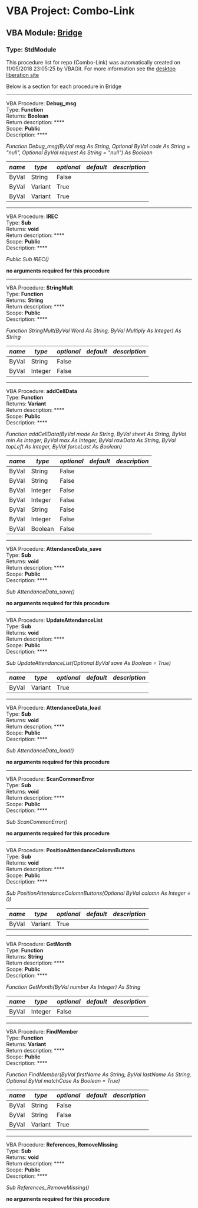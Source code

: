 # VBA Project: **Combo-Link**
## VBA Module: **[Bridge](/scripts/Bridge.vba "source is here")**
### Type: StdModule  

This procedure list for repo (Combo-Link) was automatically created on 11/05/2018 23:05:25 by VBAGit.
For more information see the [desktop liberation site](http://ramblings.mcpher.com/Home/excelquirks/drivesdk/gettinggithubready "desktop liberation")

Below is a section for each procedure in Bridge

---
VBA Procedure: **Debug_msg**  
Type: **Function**  
Returns: **Boolean**  
Return description: ****  
Scope: **Public**  
Description: ****  

*Function Debug_msg(ByVal msg As String, Optional ByVal code As String = "null", Optional ByVal request As String = "null") As Boolean*  

*name*|*type*|*optional*|*default*|*description*
---|---|---|---|---
ByVal|String|False||
ByVal|Variant|True||
ByVal|Variant|True||


---
VBA Procedure: **IREC**  
Type: **Sub**  
Returns: **void**  
Return description: ****  
Scope: **Public**  
Description: ****  

*Public Sub IREC()*  

**no arguments required for this procedure**


---
VBA Procedure: **StringMult**  
Type: **Function**  
Returns: **String**  
Return description: ****  
Scope: **Public**  
Description: ****  

*Function StringMult(ByVal Word As String, ByVal Multiply As Integer) As String*  

*name*|*type*|*optional*|*default*|*description*
---|---|---|---|---
ByVal|String|False||
ByVal|Integer|False||


---
VBA Procedure: **addCellData**  
Type: **Function**  
Returns: **Variant**  
Return description: ****  
Scope: **Public**  
Description: ****  

*Function addCellData(ByVal mode As String, ByVal sheet As String, ByVal min As Integer, ByVal max As Integer, ByVal rawData As String, ByVal topLeft As Integer, ByVal forceLast As Boolean)*  

*name*|*type*|*optional*|*default*|*description*
---|---|---|---|---
ByVal|String|False||
ByVal|String|False||
ByVal|Integer|False||
ByVal|Integer|False||
ByVal|String|False||
ByVal|Integer|False||
ByVal|Boolean|False||


---
VBA Procedure: **AttendanceData_save**  
Type: **Sub**  
Returns: **void**  
Return description: ****  
Scope: **Public**  
Description: ****  

*Sub AttendanceData_save()*  

**no arguments required for this procedure**


---
VBA Procedure: **UpdateAttendanceList**  
Type: **Sub**  
Returns: **void**  
Return description: ****  
Scope: **Public**  
Description: ****  

*Sub UpdateAttendanceList(Optional ByVal save As Boolean = True)*  

*name*|*type*|*optional*|*default*|*description*
---|---|---|---|---
ByVal|Variant|True||


---
VBA Procedure: **AttendanceData_load**  
Type: **Sub**  
Returns: **void**  
Return description: ****  
Scope: **Public**  
Description: ****  

*Sub AttendanceData_load()*  

**no arguments required for this procedure**


---
VBA Procedure: **ScanCommonError**  
Type: **Sub**  
Returns: **void**  
Return description: ****  
Scope: **Public**  
Description: ****  

*Sub ScanCommonError()*  

**no arguments required for this procedure**


---
VBA Procedure: **PositionAttendanceColomnButtons**  
Type: **Sub**  
Returns: **void**  
Return description: ****  
Scope: **Public**  
Description: ****  

*Sub PositionAttendanceColomnButtons(Optional ByVal colomn As Integer = 0)*  

*name*|*type*|*optional*|*default*|*description*
---|---|---|---|---
ByVal|Variant|True||


---
VBA Procedure: **GetMonth**  
Type: **Function**  
Returns: **String**  
Return description: ****  
Scope: **Public**  
Description: ****  

*Function GetMonth(ByVal number As Integer) As String*  

*name*|*type*|*optional*|*default*|*description*
---|---|---|---|---
ByVal|Integer|False||


---
VBA Procedure: **FindMember**  
Type: **Function**  
Returns: **Variant**  
Return description: ****  
Scope: **Public**  
Description: ****  

*Function FindMember(ByVal firstName As String, ByVal lastName As String, Optional ByVal matchCase As Boolean = True)*  

*name*|*type*|*optional*|*default*|*description*
---|---|---|---|---
ByVal|String|False||
ByVal|String|False||
ByVal|Variant|True||


---
VBA Procedure: **References_RemoveMissing**  
Type: **Sub**  
Returns: **void**  
Return description: ****  
Scope: **Public**  
Description: ****  

*Sub References_RemoveMissing()*  

**no arguments required for this procedure**
